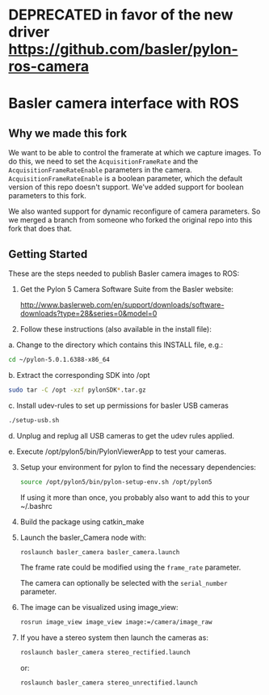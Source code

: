 DEPRECATED in favor of the new driver https://github.com/basler/pylon-ros-camera
========================
Basler camera interface with ROS
========================

## Why we made this fork ##
We want to be able to control the framerate at which we capture images. To do this, we need to set the `AcquisitionFrameRate` and the `AcquisitionFrameRateEnable` parameters in the camera. `AcquisitionFrameRateEnable` is a boolean parameter, which the default version of this repo doesn't support. We've added support for boolean parameters to this fork.

We also wanted support for dynamic reconfigure of camera parameters. So we merged a branch from someone who forked the original repo into this fork that does that.

## Getting Started ##
These are the steps needed to publish Basler camera images to ROS:

1. Get the Pylon 5 Camera Software Suite from the Basler website:

   http://www.baslerweb.com/en/support/downloads/software-downloads?type=28&series=0&model=0

2. Follow these instructions (also available in the install file):

  a. Change to the directory which contains this INSTALL file, e.g.:
  ```bash
  cd ~/pylon-5.0.1.6388-x86_64
 ```
  b. Extract the corresponding SDK into /opt
  ```bash
  sudo tar -C /opt -xzf pylonSDK*.tar.gz
  ```
  c. Install udev-rules to set up permissions for basler USB cameras
  ```bash
  ./setup-usb.sh
  ```

  d. Unplug and replug all USB cameras to get the udev rules applied.

  e. Execute /opt/pylon5/bin/PylonViewerApp to test your cameras.

3. Setup your environment for pylon to find the necessary dependencies:

   ```bash
   source /opt/pylon5/bin/pylon-setup-env.sh /opt/pylon5
   ```
   If using it more than once, you probably also want to add this to your ~/.bashrc

4. Build the package using catkin_make

5. Launch the basler_Camera node with:

   ```bash
   roslaunch basler_camera basler_camera.launch
   ```

   The frame rate could be modified using the `frame_rate` parameter.

   The camera can optionally be selected with the `serial_number` parameter.

6. The image can be visualized using image_view:

   ```bash
   rosrun image_view image_view image:=/camera/image_raw
   ```

7. If you have a stereo system then launch the cameras as:
   ```bash
   roslaunch basler_camera stereo_rectified.launch
   ```
   or:
   ```bash
   roslaunch basler_camera stereo_unrectified.launch
   ```
